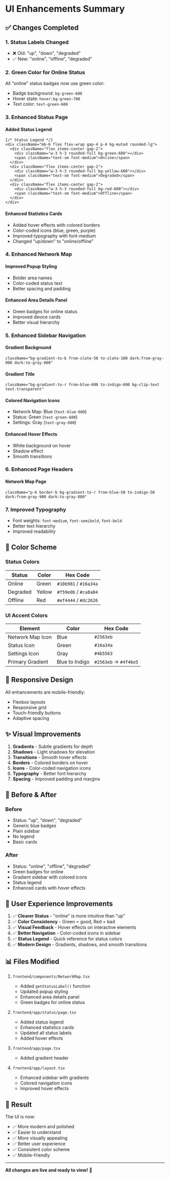 # UI Enhancements Summary

## ✅ Changes Completed

### 1. **Status Labels Changed**
- ❌ Old: "up", "down", "degraded"
- ✅ New: "online", "offline", "degraded"

### 2. **Green Color for Online Status**
All "online" status badges now use green color:
- Badge background: `bg-green-600`
- Hover state: `hover:bg-green-700`
- Text color: `text-green-600`

### 3. **Enhanced Status Page**

#### Added Status Legend
```tsx
{/* Status Legend */}
<div className="mb-6 flex flex-wrap gap-4 p-4 bg-muted rounded-lg">
  <div className="flex items-center gap-2">
    <div className="w-3 h-3 rounded-full bg-green-600"></div>
    <span className="text-sm font-medium">Online</span>
  </div>
  <div className="flex items-center gap-2">
    <div className="w-3 h-3 rounded-full bg-yellow-600"></div>
    <span className="text-sm font-medium">Degraded</span>
  </div>
  <div className="flex items-center gap-2">
    <div className="w-3 h-3 rounded-full bg-red-600"></div>
    <span className="text-sm font-medium">Offline</span>
  </div>
</div>
```

#### Enhanced Statistics Cards
- Added hover effects with colored borders
- Color-coded icons (blue, green, purple)
- Improved typography with font-medium
- Changed "up/down" to "online/offline"

### 4. **Enhanced Network Map**

#### Improved Popup Styling
- Bolder area names
- Color-coded status text
- Better spacing and padding

#### Enhanced Area Details Panel
- Green badges for online status
- Improved device cards
- Better visual hierarchy

### 5. **Enhanced Sidebar Navigation**

#### Gradient Background
```tsx
className="bg-gradient-to-b from-slate-50 to-slate-100 dark:from-gray-900 dark:to-gray-800"
```

#### Gradient Title
```tsx
className="bg-gradient-to-r from-blue-600 to-indigo-600 bg-clip-text text-transparent"
```

#### Colored Navigation Icons
- Network Map: Blue (`text-blue-600`)
- Status: Green (`text-green-600`)
- Settings: Gray (`text-gray-600`)

#### Enhanced Hover Effects
- White background on hover
- Shadow effect
- Smooth transitions

### 6. **Enhanced Page Headers**

#### Network Map Page
```tsx
className="p-6 border-b bg-gradient-to-r from-blue-50 to-indigo-50 dark:from-gray-900 dark:to-gray-800"
```

### 7. **Improved Typography**
- Font weights: `font-medium`, `font-semibold`, `font-bold`
- Better text hierarchy
- Improved readability

## 🎨 Color Scheme

### Status Colors
| Status | Color | Hex Code |
|--------|-------|----------|
| Online | Green | `#10b981` / `#16a34a` |
| Degraded | Yellow | `#f59e0b` / `#ca8a04` |
| Offline | Red | `#ef4444` / `#dc2626` |

### UI Accent Colors
| Element | Color | Hex Code |
|---------|-------|----------|
| Network Map Icon | Blue | `#2563eb` |
| Status Icon | Green | `#16a34a` |
| Settings Icon | Gray | `#4b5563` |
| Primary Gradient | Blue to Indigo | `#2563eb` → `#4f46e5` |

## 📱 Responsive Design

All enhancements are mobile-friendly:
- Flexbox layouts
- Responsive grid
- Touch-friendly buttons
- Adaptive spacing

## ✨ Visual Improvements

1. **Gradients** - Subtle gradients for depth
2. **Shadows** - Light shadows for elevation
3. **Transitions** - Smooth hover effects
4. **Borders** - Colored borders on hover
5. **Icons** - Color-coded navigation icons
6. **Typography** - Better font hierarchy
7. **Spacing** - Improved padding and margins

## 🔄 Before & After

### Before
- Status: "up", "down", "degraded"
- Generic blue badges
- Plain sidebar
- No legend
- Basic cards

### After
- Status: "online", "offline", "degraded"
- Green badges for online
- Gradient sidebar with colored icons
- Status legend
- Enhanced cards with hover effects

## 🎯 User Experience Improvements

1. ✅ **Clearer Status** - "online" is more intuitive than "up"
2. ✅ **Color Consistency** - Green = good, Red = bad
3. ✅ **Visual Feedback** - Hover effects on interactive elements
4. ✅ **Better Navigation** - Color-coded icons in sidebar
5. ✅ **Status Legend** - Quick reference for status colors
6. ✅ **Modern Design** - Gradients, shadows, and smooth transitions

## 📊 Files Modified

1. `frontend/components/NetworkMap.tsx`
   - Added `getStatusLabel()` function
   - Updated popup styling
   - Enhanced area details panel
   - Green badges for online status

2. `frontend/app/status/page.tsx`
   - Added status legend
   - Enhanced statistics cards
   - Updated all status labels
   - Added hover effects

3. `frontend/app/page.tsx`
   - Added gradient header

4. `frontend/app/layout.tsx`
   - Enhanced sidebar with gradients
   - Colored navigation icons
   - Improved hover effects

## 🚀 Result

The UI is now:
- ✅ More modern and polished
- ✅ Easier to understand
- ✅ More visually appealing
- ✅ Better user experience
- ✅ Consistent color scheme
- ✅ Mobile-friendly

---

**All changes are live and ready to view!** 🎉



